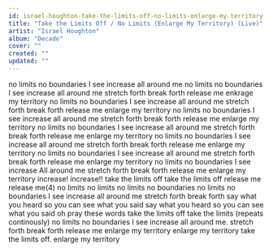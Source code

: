 ```yaml
---
id: israel-houghton-take-the-limits-off-no-limits-enlarge-my-territory-live
title: "Take the Limits Off / No Limits (Enlarge My Territory) (Live)"
artist: "Israel Houghton"
album: "Decade"
cover: ""
created: ""
updated: ""
---
```


no limits
no boundaries
I see increase
all around me
no limits
no boundaries
I see increase
all around me
stretch forth
break forth
release me
enkrage my territory
no limits
no boundaries
I see increase
all around me
stretch forth
break forth
release me
enlarge my territory
no limits
no boundaries
I see increase
 all around me
stretch forth
break forth
release me
enlarge my territory
no limits
no boundaries
I see increase
all around me
stretch forth
break forth
release me
enlarge my territory
no limits
no boundaries
I see increase
all around me
stretch forth
break forth
release me
enlarge my territory
no limits
no boundaries
I see increase
all around me
stretch forth
break forth
release me
enlarge my territory
no limits
no boundaries
I see increase
All around me
stretch forth
break forth
release me
enlarge my territory
increase!  increase!!
take the limits off
take the limits off
release me
release me(4)
no limits
no limits
no limits
no boundaries
no limits
no boundaries
I see increase
all around me
stretch forth
break forth
say what you heard
so you can see what you said
say what you heard
so you can see what you said
oh pray these words
take the limits off
take the limits (repeats continously)
no limits
no boundaries
I see increase
all around me.
stretch forth
break forth
release me
enlarge my territory
enlarge my territory
take the limits off.
enlarge my territory
